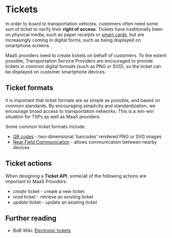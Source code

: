 # Tickets

In order to board to transportation vehicles, customers often need some sort of ticket to verify their **right of access**. Tickets have traditionally been on physical media, such as paper receipts or [smart cards](https://en.wikipedia.org/wiki/Smart_card), but are increasingly coming in digital forms, such as being displayed on smartphone screens.

MaaS providers need to create tickets on behalf of customers. To the extent possible, Transportation Service Providers are encouraged to provide tickets in common digital formats \(such as PNG or SVG\), so the ticket can be displayed on customer smartphone devices.

## Ticket formats

It is important that ticket formats are as simple as possible, and based on common standards. By encouraging simplicity and standardization, we encourage broad access to transportation networks. This is a win-win situation for TSPs as well as MaaS providers.

Some common ticket formats include:

* [QR codes](https://en.wikipedia.org/wiki/QR_code) - two-dimensional 'barcodes' rendered PNG or SVG images
* [Near Field Communication](https://en.wikipedia.org/wiki/Near-field_communication) - allows communication between nearby devices

## Ticket actions

When designing a **Ticket API**, some/all of the following actions are important to MaaS Providers:

* _create_ ticket - create a new ticket
* _read_ ticket - retrieve an existing ticket
* _update_ ticket - update an existing ticket

## Further reading

* BoB Wiki: [Electronic tickets](https://samtrafiken.atlassian.net/wiki/spaces/BOB/pages/116036706/2.+Electronic+tickets)




